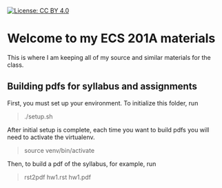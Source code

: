 [![License: CC BY 4.0](https://img.shields.io/badge/License-CC%20BY%204.0-lightgrey.svg)](https://creativecommons.org/licenses/by/4.0/)

# Welcome to my ECS 201A materials

This is where I am keeping all of my source and similar materials for the class.

## Building pdfs for syllabus and assignments

First, you must set up your environment.
To initialize this folder, run
> ./setup.sh

After initial setup is complete, each time you want to build pdfs you will need to activate the virtualenv.
> source venv/bin/activate

Then, to build a pdf of the syllabus, for example, run
> rst2pdf hw1.rst hw1.pdf

